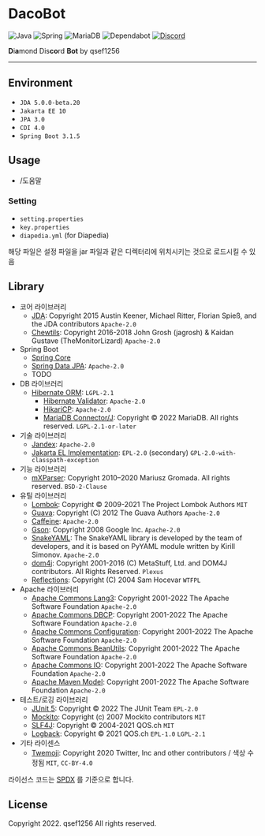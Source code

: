 # DacoBot

[java-badge]: https://img.shields.io/badge/java-%23ED8B00.svg?style=for-the-badge&logo=openjdk&logoColor=white

[spring-badge]: https://img.shields.io/badge/spring-%236DB33F.svg?style=for-the-badge&logo=spring&logoColor=white

[mariadb-badge]: https://img.shields.io/badge/MariaDB-003545?style=for-the-badge&logo=mariadb&logoColor=white

[dependabot-badge]: https://img.shields.io/badge/dependabot-025E8C?style=for-the-badge&logo=dependabot&logoColor=white

[discord-badge]: https://img.shields.io/badge/Discord-%235865F2.svg?style=for-the-badge&logo=discord&logoColor=white

[discord-invite]: https://discord.gg/uDEVbvJ55q

![Java][java-badge]
![Spring][spring-badge]
![MariaDB][mariadb-badge]
![Dependabot][dependabot-badge]
[![Discord][discord-badge]][discord-invite]

**D**i**a**mond Dis**co**rd **Bot** by qsef1256

---

## Environment

* `JDA 5.0.0-beta.20`
* `Jakarta EE 10`
* `JPA 3.0`
* `CDI 4.0`
* `Spring Boot 3.1.5`

## Usage

* /도움말

### Setting

* `setting.properties`
* `key.properties`
* `diapedia.yml` (for Diapedia)

해당 파일은 설정 파일을 jar 파일과 같은 디렉터리에 위치시키는 것으로 로드시킬 수 있음

## Library

* 코어 라이브러리
    * [JDA](https://github.com/DV8FromTheWorld/JDA): Copyright 2015 Austin Keener, Michael Ritter, Florian Spieß, and the JDA contributors `Apache-2.0`
    * [Chewtils](https://github.com/Chew/JDA-Chewtils): Copyright 2016-2018 John Grosh (jagrosh) & Kaidan Gustave (TheMonitorLizard) `Apache-2.0`
* Spring Boot
    * [Spring Core]()
    * [Spring Data JPA](https://spring.io/projects/spring-data-jpa): `Apache-2.0`
    * TODO
* DB 라이브러리
    * [Hibernate ORM](https://hibernate.org/orm/): `LGPL-2.1`
        * [Hibernate Validator](https://hibernate.org/validator/): `Apache-2.0`
        * [HikariCP](https://github.com/brettwooldridge/HikariCP): `Apache-2.0`
        * [MariaDB Connector/J](https://mariadb.com/kb/en/mariadb-connector-j/): Copyright © 2022 MariaDB. All rights reserved. `LGPL-2.1-or-later`
* 기술 라이브러리
    * [Jandex]("https://github.com/smallrye/jandex): `Apache-2.0`
    * [Jakarta EL Implementation](https://projects.eclipse.org/projects/ee4j.el): `EPL-2.0` (secondary) `GPL-2.0-with-classpath-exception`
* 기능 라이브러리
    * [mXParser](https://mathparser.org/): Copyright 2010–2020 Mariusz Gromada. All rights reserved. `BSD-2-Clause`
* 유틸 라이브러리
    * [Lombok](https://projectlombok.org/): Copyright © 2009-2021 The Project Lombok Authors `MIT`
    * [Guava](https://github.com/google/guava): Copyright (C) 2012 The Guava Authors `Apache-2.0`
    * [Caffeine](https://github.com/ben-manes/caffeine): `Apache-2.0`
    * [Gson](https://github.com/google/gson): Copyright 2008 Google Inc. `Apache-2.0`
    * [SnakeYAML](https://bitbucket.org/snakeyaml/snakeyaml/src/master/): The SnakeYAML library is developed by the team of developers, and it is based on PyYAML module written by Kirill Simonov. `Apache-2.0`
    * [dom4j](https://dom4j.github.io/): Copyright 2001-2016 (C) MetaStuff, Ltd. and DOM4J contributors. All Rights Reserved. `Plexus`
    * [Reflections](https://github.com/ronmamo/reflections): Copyright (C) 2004 Sam Hocevar `WTFPL`
* Apache 라이브러리
    * [Apache Commons Lang3](https://github.com/apache/commons-lang): Copyright 2001-2022 The Apache Software Foundation `Apache-2.0`
    * [Apache Commons DBCP](https://commons.apache.org/proper/commons-dbcp/): Copyright 2001-2022 The Apache Software Foundation `Apache-2.0`
    * [Apache Commons Configuration](https://commons.apache.org/proper/commons-configuration/): Copyright 2001-2022 The Apache Software Foundation `Apache-2.0`
    * [Apache Commons BeanUtils](https://commons.apache.org/proper/commons-beanutils/): Copyright 2001-2022 The Apache Software Foundation `Apache-2.0`
    * [Apache Commons IO](https://commons.apache.org/proper/commons-io/): Copyright 2001-2022 The Apache Software Foundation `Apache-2.0`
    * [Apache Maven Model](https://maven.apache.org/ref/3.8.6/maven-model/): Copyright 2001-2022 The Apache Software Foundation `Apache-2.0`
* 테스트/로깅 라이브러리
    * [JUnit 5](https://junit.org/junit5/): Copyright © 2022 The JUnit Team `EPL-2.0`
    * [Mockito](https://site.mockito.org/): Copyright (c) 2007 Mockito contributors `MIT`
    * [SLF4J](https://www.slf4j.org/): Copyright © 2004-2021 QOS.ch `MIT`
    * [Logback](https://logback.qos.ch/): Copyright © 2021 QOS.ch `EPL-1.0` `LGPL-2.1`
* 기타 라이센스
    * [Twemoji](https://twemoji.twitter.com/): Copyright 2020 Twitter, Inc and other contributors / 색상 수정됨 `MIT`, `CC-BY-4.0`

라이선스 코드는 [SPDX](https://spdx.org/licenses/) 를 기준으로 합니다.

## License

Copyright 2022. qsef1256 All rights reserved.

